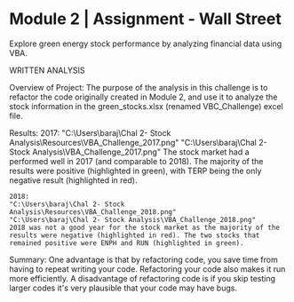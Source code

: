 # Module 2 | Assignment - Wall Street

Explore green energy stock performance by analyzing financial data using VBA.

WRITTEN ANALYSIS

Overview of Project:
    The purpose of the analysis in this challenge is to refactor the code originally created in Module 2, and use it to analyze the stock information in the green_stocks.xlsx (renamed VBC_Challenge) excel file.

Results: 
    2017:
    "C:\Users\baraj\Chal 2- Stock Analysis\Resources\VBA_Challenge_2017.png"
    "C:\Users\baraj\Chal 2- Stock Analysis\VBA_Challenge_2017.png"
    The stock market had a performed well in 2017 (and comparable to 2018). The majority of the results were positive (highlighted in green), with TERP being the only negative result (highlighted in red). 

    2018:
    "C:\Users\baraj\Chal 2- Stock Analysis\Resources\VBA_Challenge_2018.png"
    "C:\Users\baraj\Chal 2- Stock Analysis\VBA_Challenge_2018.png"
    2018 was not a good year for the stock market as the majority of the results were negative (highlighted in red). The two stocks that remained positive were ENPH and RUN (highlighted in green).

Summary: 
        One advantage is that by refactoring code, you save time from having to repeat writing your code. Refactoring your code also makes it run more efficiently. A disadvantage of refactoring code is if you skip testing larger codes it's very plausible that your code may have bugs.
